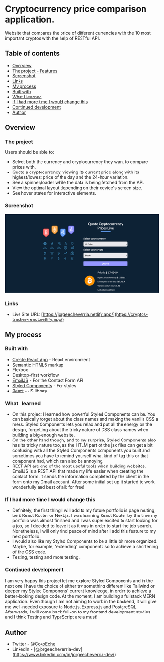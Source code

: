 # Cryptocurrency price comparison application.

Website that compares the price of different currencies with the 10 most important cryptos with the help of RESTful API.

## Table of contents

  - [Overview](#overview)
  - [The project - Features](#the-project)
  - [Screenshot](#screenshot)
  - [Links](#links)
  - [My process](#my-process)
  - [Built with](#built-with)
  - [What I learned](#what-i-learned)
  - [If I had more time I would change this](#if-i-had-more-time-i-would-change-this)
  - [Continued development](#continued-development)
  - [Author](#author)

## Overview

### The project

Users should be able to:

- Select both the currency and cryptocurrency they want to compare prices with.
- Quote a cryptocurrency, viewing its current price along with its highest/lowest price of the day and the 24-hour variation.
- See a spinner/loader while the data is being fetched from the API.
- View the optimal layout depending on their device's screen size.
- See hover states for interactive elements.

### Screenshot

![Screenshot of the project](./src/img/crypto-screenshot.png)

### Links

- Live Site URL: [https://jorgeecheverria.netlify.app/](https://cryptos-tracker-react.netlify.app/)

## My process

### Built with

- [Create React App](https://create-react-app.dev/) - React environment
- Semantic HTML5 markup
- Flexbox
- Desktop-first workflow
- [EmailJS](https://www.emailjs.com/) - For the Contact Form API
- [Styled Components](https://styled-components.com/) - For styles
- [React](https://reactjs.org/) - JS library

### What I learned

- On this project I learned how powerful Styled Components can be. You can basically forget about the class names and making the vanilla CSS a mess. Styled Components lets you relax and put all the energy on the design, forgetting about the tricky nature of CSS class names when building a big-enough website.
- On the other hand though, and to my surprise, Styled Components also has its tricky nature too, as the HTLM part of the jsx files can get a bit confusing with all the Styled Components components you built and sometimes you have to remind yourself what kind of tag this or that component had, which can also be annoying.
- REST API are one of the most useful tools when building websites. EmailJS is a REST API that made my life easier when creating the contact form. It sends the information completed by the client in the form onto my Gmail account. After some initial set up it started to work wonderfully and best of all: for free!

### If I had more time I would change this

- Definitely, the first thing I will add to my future portfolio is page routing, be it React Router or Next.js. I was learning React Router by the time my portfolio was almost finished and I was super excited to start looking for a job, so I decided to leave it as it was in order to start the job search. Nonetheless, I will only find peace of mind after I add this feature to my next portfolio.
- I would also like my Styled Components to be a little bit more organized. Maybe, for example, 'extending' components so to achieve a shortening of the CSS code.
- Testing, testing and more testing.

### Continued development

I am very happy this project let me explore Styled Components and in the next one I have the choice of either try something different like Tailwind or deepen my Styled Componens' current knowledge, in order to achieve a better-looking design code.
At the moment, I am building a fullstack MERN application. Even though I am not aiming to work in the backend, it will give me well-needed exposure to Node.js, Express.js and PostgreSQL.
Afterwards, I will come back full-on to my frontend development studies and I think Testing and TypeScript are a must!

## Author

- Twitter - [@CokoEche](https://twitter.com/CokoEche)
- LinkedIn - [@jorgeecheverria-dev] (https://www.linkedin.com/in/jorgeecheverria-dev/)
